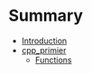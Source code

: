 # Summary

* [Introduction](README.md)
* [cpp_primier](function/README.md)
   * [Functions](function/function.md)

